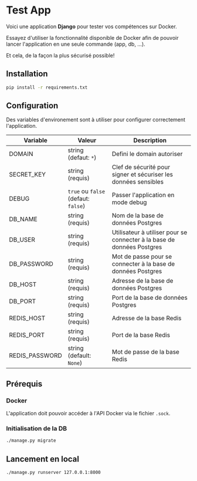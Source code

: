 # Test App

Voici une application **Django** pour tester vos compétences sur Docker.

Essayez d'utiliser la fonctionnalité disponible de Docker afin de pouvoir lancer l'application en une seule commande (app, db, ...).

Et cela, de la façon la plus sécurisé possible!

## Installation

```bash
pip install -r requirements.txt
```

## Configuration

Des variables d'environement sont à utiliser pour configurer correctement l'application.

| Variable       | Valeur                              | Description                                                            |
| -------------- | ----------------------------------- | ---------------------------------------------------------------------- |
| DOMAIN         | string (defaut: `*`)                | Defini le domain autoriser                                             |
| SECRET_KEY     | string (requis)                     | Clef de sécurité pour signer et sécuriser les données sensibles        |
| DEBUG          | `true` ou `false` (defaut: `false`) | Passer l'application en mode debug                                     |
| DB_NAME        | string (requis)                     | Nom de la base de données Postgres                                     |
| DB_USER        | string (requis)                     | Utilisateur à utiliser pour se connecter à la base de données Postgres |
| DB_PASSWORD    | string (requis)                     | Mot de passe pour se connecter à la base de données Postgres           |
| DB_HOST        | string (requis)                     | Adresse de la base de données Postgres                                 |
| DB_PORT        | string (requis)                     | Port de la base de données Postgres                                    |
| REDIS_HOST     | string (requis)                     | Adresse de la base Redis                                               |
| REDIS_PORT     | string (requis)                     | Port de la base Redis                                                  |
| REDIS_PASSWORD | string (default: `None`)            | Mot de passe de la base Redis                                          |

## Prérequis

### Docker

L'application doit pouvoir accéder à l'API Docker via le fichier `.sock`.

### Initialisation de la DB

```bash
./manage.py migrate
```

## Lancement en local

```bash
./manage.py runserver 127.0.0.1:8000
```

